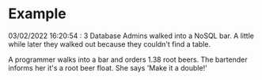 # Example

<!-- replace-with-date starts -->
03/02/2022 16:20:54 : 3 Database Admins walked into a NoSQL bar. A little while later they walked out because they couldn't find a table.
<!-- replace-with-date ends -->

<!-- replace-with-joke starts -->
A programmer walks into a bar and orders 1.38 root beers. The bartender informs her it's a root beer float. She says 'Make it a double!'
<!-- replace-with-joke ends -->